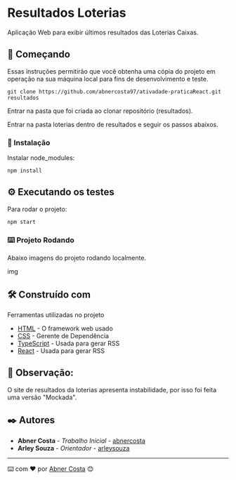 # Resultados Loterias

Aplicação Web para exibir últimos resultados das Loterias Caixas.

## 🚀 Começando

Essas instruções permitirão que você obtenha uma cópia do projeto em operação na sua máquina local para fins de desenvolvimento e teste.

```
git clone https://github.com/abnercosta97/ativadade-praticaReact.git resultados
```
Entrar na pasta que foi criada ao clonar repositório (resultados).

Entrar na pasta loterias dentro de resultados e seguir os passos abaixos.

### 🔧 Instalação

Instalar node_modules:

```
npm install
```

## ⚙️ Executando os testes

Para rodar o projeto:

```
npm start
```


### ⌨️ Projeto Rodando

Abaixo imagens do projeto rodando localmente.

img


## 🛠️ Construído com

Ferramentas utilizadas no projeto

* [HTML](http://www.dropwizard.io/1.0.2/docs/) - O framework web usado
* [CSS](https://maven.apache.org/) - Gerente de Dependência
* [TypeScript](https://rometools.github.io/rome/) - Usada para gerar RSS
* [React](https://rometools.github.io/rome/) - Usada para gerar RSS

## 📌 Observação:

O site de resultados da loterias apresenta instabilidade, por isso foi feita uma versão "Mockada". 

## ✒️ Autores

* **Abner Costa** - *Trabalho Inicial* - [abnercosta](https://github.com/abnercosta97)
* **Arley Souza** - *Orientador* - [arleysouza](https://github.com/arleysouza)

---
⌨️ com ❤️ por [Abner Costa](https://gist.github.com/abnercosta97) 😊
